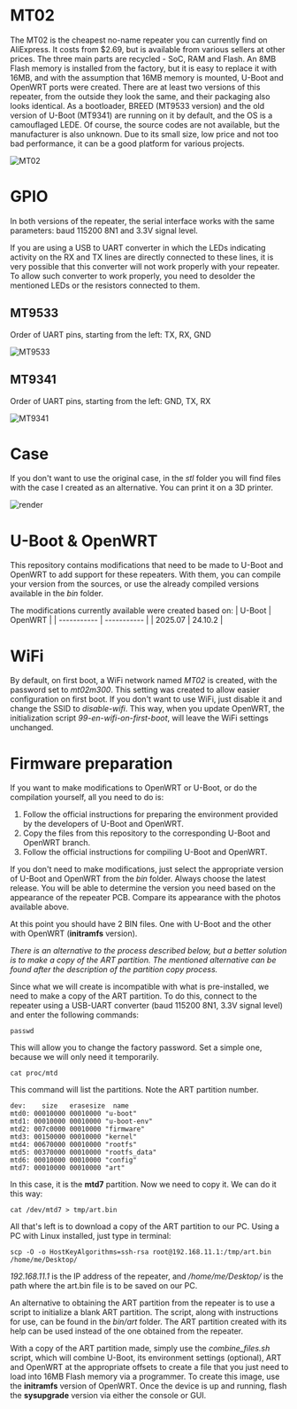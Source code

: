 # MT02
The MT02 is the cheapest no-name repeater you can currently find on AliExpress.
It costs from $2.69, but is available from various sellers at other prices.
The three main parts are recycled - SoC, RAM and Flash.
An 8MB Flash memory is installed from the factory, but it is easy to replace it with 16MB, and with the assumption that 16MB memory is mounted, U-Boot and OpenWRT ports were created.
There are at least two versions of this repeater, from the outside they look the same, and their packaging also looks identical.
As a bootloader, BREED (MT9533 version) and the old version of U-Boot (MT9341) are running on it by default, and the OS is a camouflaged LEDE.
Of course, the source codes are not available, but the manufacturer is also unknown.
Due to its small size, low price and not too bad performance, it can be a good platform for various projects.

![MT02](/doc/img/mt02.jpg)

# GPIO
In both versions of the repeater, the serial interface works with the same parameters: baud 115200 8N1 and 3.3V signal level.

If you are using a USB to UART converter in which the LEDs indicating activity on the RX and TX lines are directly connected to these lines, it is very possible that this converter will not work properly with your repeater.
To allow such converter to work properly, you need to desolder the mentioned LEDs or the resistors connected to them.

## MT9533
Order of UART pins, starting from the left: TX, RX, GND

![MT9533](/doc/img/mt9533.jpg)

## MT9341
Order of UART pins, starting from the left: GND, TX, RX

![MT9341](/doc/img/mt9341.jpg)

# Case
If you don't want to use the original case, in the _stl_ folder you will find files with the case I created as an alternative. You can print it on a 3D printer.

![render](/doc/img/render.png)

# U-Boot & OpenWRT
This repository contains modifications that need to be made to U-Boot and OpenWRT to add support for these repeaters.
With them, you can compile your version from the sources, or use the already compiled versions available in the _bin_ folder.

The modifications currently available were created based on:
| U-Boot      | OpenWRT     |
| ----------- | ----------- |
| 2025.07     | 24.10.2     |

# WiFi
By default, on first boot, a WiFi network named _MT02_ is created, with the password set to _mt02m300_.
This setting was created to allow easier configuration on first boot.
If you don't want to use WiFi, just disable it and change the SSID to _disable-wifi_.
This way, when you update OpenWRT, the initialization script _99-en-wifi-on-first-boot_, will leave the WiFi settings unchanged.

# Firmware preparation
If you want to make modifications to OpenWRT or U-Boot, or do the compilation yourself, all you need to do is:
1. Follow the official instructions for preparing the environment provided by the developers of U-Boot and OpenWRT.
2. Copy the files from this repository to the corresponding U-Boot and OpenWRT branch.
3. Follow the official instructions for compiling U-Boot and OpenWRT.

If you don't need to make modifications, just select the appropriate version of U-Boot and OpenWRT from the _bin_ folder.
Always choose the latest release. You will be able to determine the version you need based on the appearance of the repeater PCB.
Compare its appearance with the photos available above.

At this point you should have 2 BIN files.
One with U-Boot and the other with OpenWRT (**initramfs** version).

_There is an alternative to the process described below, but a better solution is to make a copy of the ART partition._
_The mentioned alternative can be found after the description of the partition copy process._

Since what we will create is incompatible with what is pre-installed, we need to make a copy of the ART partition.
To do this, connect to the repeater using a USB-UART converter (baud 115200 8N1, 3.3V signal level) and enter the following commands:

`passwd`

This will allow you to change the factory password. Set a simple one, because we will only need it temporarily.

`cat proc/mtd`

This command will list the partitions. Note the ART partition number.

```
dev:    size   erasesize  name
mtd0: 00010000 00010000 "u-boot"
mtd1: 00010000 00010000 "u-boot-env"
mtd2: 007c0000 00010000 "firmware"
mtd3: 00150000 00010000 "kernel"
mtd4: 00670000 00010000 "rootfs"
mtd5: 00370000 00010000 "rootfs_data"
mtd6: 00010000 00010000 "config"
mtd7: 00010000 00010000 "art"
```

In this case, it is the **mtd7** partition. Now we need to copy it. We can do it this way:

`cat /dev/mtd7 > tmp/art.bin`

All that's left is to download a copy of the ART partition to our PC. Using a PC with Linux installed, just type in terminal:

`scp -O -o HostKeyAlgorithms=ssh-rsa root@192.168.11.1:/tmp/art.bin /home/me/Desktop/`

_192.168.11.1_ is the IP address of the repeater, and _/home/me/Desktop/_ is the path where the art.bin file is to be saved on our PC.

An alternative to obtaining the ART partition from the repeater is to use a script to initialize a blank ART partition.
The script, along with instructions for use, can be found in the _bin/art_ folder.
The ART partition created with its help can be used instead of the one obtained from the repeater.

With a copy of the ART partition made, simply use the *combine_files.sh* script, which will combine U-Boot, its environment settings (optional), ART and OpenWRT at the appropriate offsets to create a file that you just need to load into 16MB Flash memory via a programmer.
To create this image, use the **initramfs** version of OpenWRT. Once the device is up and running, flash the **sysupgrade** version via either the console or GUI.
